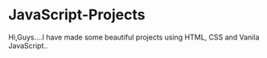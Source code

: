 # JavaScript-Projects
Hi,Guys....I have made some beautiful projects using HTML, CSS and Vanila JavaScript.. 
